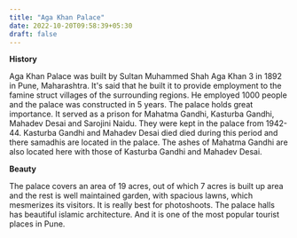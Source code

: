 ```yaml
---
title: "Aga Khan Palace"
date: 2022-10-20T09:58:39+05:30
draft: false
---
```


**History**

Aga Khan Palace was built by Sultan Muhammed Shah Aga Khan 3 in 1892 in Pune, Maharashtra. It's said that he built it to provide employment to the famine struct villages of the surrounding regions. He employed 1000 people and the palace was constructed in 5 years. The palace holds great importance. It served as a prison for Mahatma Gandhi, Kasturba Gandhi, Mahadev Desai and Sarojini Naidu. They were kept in the palace from 1942-44. Kasturba Gandhi and Mahadev Desai died died during this period and there samadhis are located in the palace. The ashes of Mahatma Gandhi are also located here with those of Kasturba Gandhi and Mahadev Desai.

**Beauty**

The palace covers an area of 19 acres, out of which 7 acres is built up area and the rest is well maintained garden, with spacious lawns, which mesmerizes its visitors. It is really best for photoshoots. The palace halls has beautiful islamic architecture. And it is one of the most popular tourist places in Pune.
